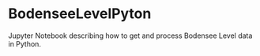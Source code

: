 # BodenseeLevelPyton
Jupyter Notebook describing how to get and process Bodensee Level data in Python.
